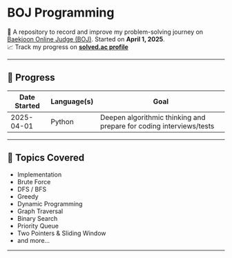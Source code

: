 # BOJ Programming

📌 A repository to record and improve my problem-solving journey on [Baekjoon Online Judge (BOJ)](https://www.acmicpc.net/). Started on **April 1, 2025**.  
📈 Track my progress on **[solved.ac profile](https://solved.ac/profile/kslvy)**

---

## 📆 Progress

| Date Started | Language(s) | Goal |
|--------------|-------------|------|
| 2025-04-01   | Python | Deepen algorithmic thinking and prepare for coding interviews/tests |

---

## 🧠 Topics Covered

- Implementation
- Brute Force
- DFS / BFS
- Greedy
- Dynamic Programming
- Graph Traversal
- Binary Search
- Priority Queue
- Two Pointers & Sliding Window
- and more...

---






